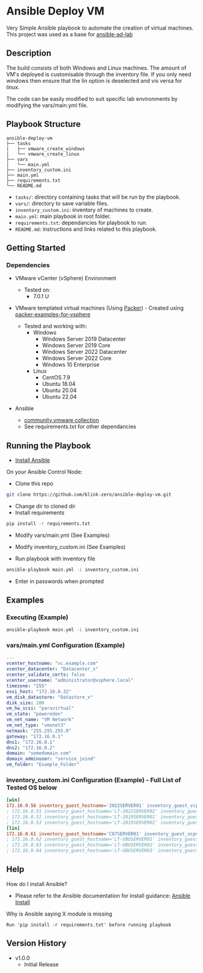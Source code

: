 # Ansible Deploy VM

Very Simple Ansible playbook to automate the creation of virtual machines. 
This project was used as a base for [ansible-ad-lab](https://github.com/blink-zero/ansible-ad-lab)

## Description

The build consists of both Windows and Linux machines. The amount of VM's deployed is customisable through the inventory file. If you only need windows then ensure that the lin option is deselected and vis versa for linux.

The code can be easily modified to suit specific lab environments by modifying the vars/main.yml file.

## Playbook Structure

```
ansible-deploy-vm
├── tasks
|   ├── vmware_create_windows
|   └── vmware_create_linux
├── vars
|   └── main.yml
├── inventory_custom.ini
├── main.yml
├── requirements.txt
└── README.md
```
- `tasks/`: directory containing tasks that will be run by the playbook.
- `vars/`: directory to save variable files.
- `inventory_custom.ini`: inventory of machines to create.
- `main.yml`: main playbook in root folder.
- `requirements.txt`: dependancies for playbook to run.
- `README.md`: instructions and links related to this playbook.

## Getting Started

### Dependencies

* VMware vCenter (vSphere) Environment
    * Tested on:
        * 7.0.1 U

* VMware templated virtual machines (Using [Packer](https://www.packer.io/)) - Created using [packer-examples-for-vsphere](https://github.com/vmware-samples/packer-examples-for-vsphere)
    * Tested and working with:
        * Windows
            * Windows Server 2019 Datacenter
            * Windows Server 2019 Core
            * Windows Server 2022 Datacenter
            * Windows Server 2022 Core
            * Windows 10 Enterprise
        * Linux
            * CentOS 7.9
            * Ubuntu 18.04
            * Ubuntu 20.04
            * Ubuntu 22.04
* Ansible
    * [community.vmware collection](https://docs.ansible.com/ansible/latest/collections/community/vmware/index.html)
    * See requirements.txt for other dependancies

## Running the Playbook

* [Install Ansible](https://docs.ansible.com/ansible/latest/installation_guide/intro_installation.html)

On your Ansible Control Node:

* Clone this repo
```sh
git clone https://github.com/blink-zero/ansible-deploy-vm.git
```
* Change dir to cloned dir
* Install requirements
```sh
pip install -r requirements.txt
```
* Modify vars/main.yml (See Examples)

* Modify inventory_custom.ini (See Examples)

* Run playbook with inventory file
```sh
ansible-playbook main.yml -i inventory_custom.ini
```
* Enter in passwords when prompted


## Examples

### Executing (Example)

```sh
ansible-playbook main.yml -i inventory_custom.ini
```

### vars/main.yml Configuration (Example)

```yaml
---
vcenter_hostname: "vc.example.com"
vcenter_datacenter: "Datacenter_x"
vcenter_validate_certs: false
vcenter_username: "administrator@vsphere.local"
timezone: "255"
esxi_host: "172.16.0.32"
vm_disk_datastore: "Datastore_x"
disk_size: 100
vm_hw_scsi: "paravirtual"
vm_state: "poweredon"
vm_net_name: "VM Network"
vm_net_type: "vmxnet3"
netmask: "255.255.255.0"
gateway: "172.16.0.1"
dns1: "172.16.0.1"
dns2: "172.16.0.2"
domain: "somedomain.com"
domain_adminuser: "service_joind"
vm_folder: "Example_Folder"
```
### inventory_custom.ini Configuration (Example) - Full List of Tested OS below

```ini
[win]
172.16.0.56 inventory_guest_hostname='2022SERVER01' inventory_guest_vcpu='2' inventory_guest_vram='4096' inventory_template_name='windows-server-2022-datacenter-dexp-v23.01' inventory_vm_guestid='windows9Server64Guest'
; 172.16.0.51 inventory_guest_hostname='LT-2022SERVER02' inventory_guest_vcpu='2' inventory_guest_vram='4096' inventory_template_name='windows-server-2022-datacenter-core-v23.01' inventory_vm_guestid='windows9Server64Guest'
; 172.16.0.52 inventory_guest_hostname='LT-2019SERVER01' inventory_guest_vcpu='2' inventory_guest_vram='4096' inventory_template_name='windows-server-2019-datacenter-dexp-v23.01' inventory_vm_guestid='windows9Server64Guest'
; 172.16.0.53 inventory_guest_hostname='LT-2019SERVER02' inventory_guest_vcpu='2' inventory_guest_vram='4096' inventory_template_name='windows-server-2019-datacenter-core-v23.01' inventory_vm_guestid='windows9Server64Guest'
[lin]
172.16.0.61 inventory_guest_hostname='CO7SERVER01' inventory_guest_vcpu='1' inventory_guest_vram='2048' inventory_template_name='linux-centos-7-v23.01' inventory_vm_guestid='centos64Guest'
; 172.16.0.62 inventory_guest_hostname='LT-UBUSERVER01' inventory_guest_vcpu='2' inventory_guest_vram='4096' inventory_template_name='linux-ubuntu-18.04-lts-v23.01' inventory_vm_guestid='ubuntu64Guest'
; 172.16.0.63 inventory_guest_hostname='LT-UBUSERVER02' inventory_guest_vcpu='2' inventory_guest_vram='4096' inventory_template_name='linux-ubuntu-20.04-lts-v23.01' inventory_vm_guestid='ubuntu64Guest'
; 172.16.0.64 inventory_guest_hostname='LT-UBUSERVER03' inventory_guest_vcpu='2' inventory_guest_vram='4096' inventory_template_name='linux-ubuntu-22.04-lts-v23.01' inventory_vm_guestid='ubuntu64Guest'
```

## Help

How do I install Ansible?
* Please refer to the Ansible documentation for install guidance: [Ansible Install](https://docs.ansible.com/ansible/latest/installation_guide/intro_installation.html)

Why is Ansible saying X module is missing
```
Run 'pip install -r requirements.txt' before running playbook
```

## Version History

* v1.0.0
    * Initial Release
